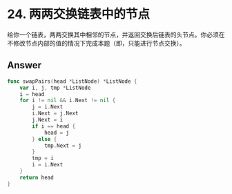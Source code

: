 # 24. 两两交换链表中的节点

给你一个链表，两两交换其中相邻的节点，并返回交换后链表的头节点。你必须在不修改节点内部的值的情况下完成本题（即，只能进行节点交换）。

## Answer

```go
func swapPairs(head *ListNode) *ListNode {
	var i, j, tmp *ListNode
	i = head
	for i != nil && i.Next != nil {
		j = i.Next
		i.Next = j.Next
		j.Next = i
		if i == head {
			head = j
		} else {
			tmp.Next = j
		}
		tmp = i
		i = i.Next
	}
	return head
}
```